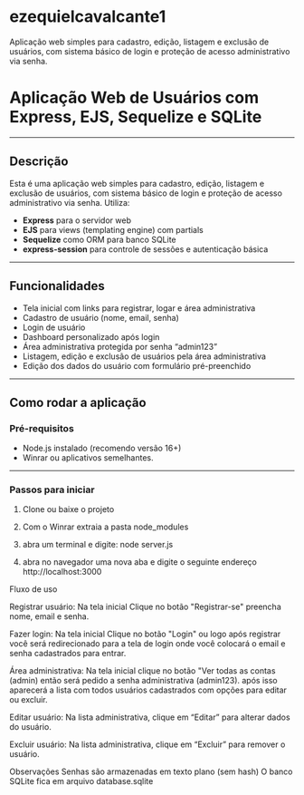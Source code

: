 # ezequielcavalcante1
Aplicação web simples para cadastro, edição, listagem e exclusão de usuários, com sistema básico de login e proteção de acesso administrativo via senha.
# Aplicação Web de Usuários com Express, EJS, Sequelize e SQLite

---

## Descrição

Esta é uma aplicação web simples para cadastro, edição, listagem e exclusão de usuários, com sistema básico de login e proteção de acesso administrativo via senha. Utiliza:

- **Express** para o servidor web
- **EJS** para views (templating engine) com partials
- **Sequelize** como ORM para banco SQLite
- **express-session** para controle de sessões e autenticação básica

---

## Funcionalidades

- Tela inicial com links para registrar, logar e área administrativa
- Cadastro de usuário (nome, email, senha)
- Login de usuário
- Dashboard personalizado após login
- Área administrativa protegida por senha “admin123”
- Listagem, edição e exclusão de usuários pela área administrativa
- Edição dos dados do usuário com formulário pré-preenchido


---

## Como rodar a aplicação

### Pré-requisitos

- Node.js instalado (recomendo versão 16+)
- Winrar ou aplicativos semelhantes.

---

### Passos para iniciar

1. Clone ou baixe o projeto

2. Com o Winrar extraia a pasta node_modules
   
4. abra um terminal e digite:
	node server.js

5. abra no navegador uma nova aba e digite o seguinte endereço
	http://localhost:3000


Fluxo de uso

  Registrar usuário:
    Na tela inicial Clique no botão "Registrar-se" preencha nome, email e senha.

  Fazer login:
    Na tela inicial Clique no botão "Login" ou logo após registrar você será redirecionado para a tela de login onde você colocará o email e senha cadastrados para entrar.

  Área administrativa:
   	Na tela inicial clique no botão "Ver todas as contas (admin) então será pedido a senha administrativa (admin123).
    após isso aparecerá a lista com todos usuários cadastrados com opções para editar ou excluir.

  Editar usuário:
    Na lista administrativa, clique em “Editar” para alterar dados do usuário.

  Excluir usuário:
    Na lista administrativa, clique em “Excluir” para remover o usuário.

Observações
Senhas são armazenadas em texto plano (sem hash) 
O banco SQLite fica em arquivo database.sqlite
